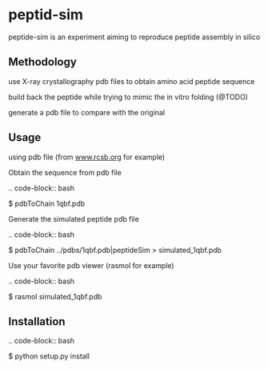 peptid-sim
=============

peptide-sim is an experiment aiming to reproduce peptide assembly in silico


Methodology
-----------------
use X-ray crystallography pdb files to obtain amino acid peptide sequence 

build back the peptide while trying to mimic the in vitro folding (@TODO)

generate a pdb file to compare with the original


Usage
-----

using pdb file (from www.rcsb.org for example)

Obtain the sequence from pdb file

.. code-block:: bash

  $ pdbToChain 1qbf.pdb


Generate the simulated peptide pdb file 

.. code-block:: bash

  $ pdbToChain ../pdbs/1qbf.pdb|peptideSim > simulated_1qbf.pdb


Use your favorite pdb viewer (rasmol for example)

.. code-block:: bash

  $ rasmol simulated_1qbf.pdb 

Installation
------------

.. code-block:: bash

  $ python setup.py install



